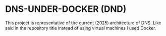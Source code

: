 # DNS-UNDER-DOCKER (DND)
This project is representative of the current (2025) architecture of DNS. Like said in the repository title instead of using virtual machines I used Docker.
